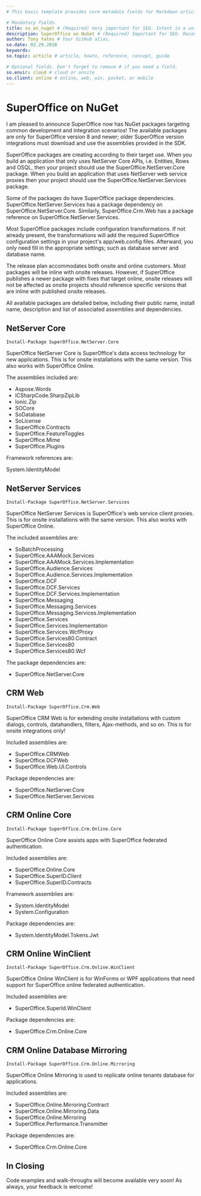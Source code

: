 ```yaml
---
# This basic template provides core metadata fields for Markdown articles on docs.superoffice.com.

# Mandatory fields.
title: so_on_nuget # (Required) Very important for SEO. Intent in a unique string of 43-59 chars including spaces.
description: SuperOffice on NuGet # (Required) Important for SEO. Recommended character length is 115-145 characters including spaces.
author: Tony Yates # Your GitHub alias.
so.date: 02.29.2016
keywords:
so.topic: article # article, howto, reference, concept, guide

# Optional fields. Don't forget to remove # if you need a field.
so.envir: cloud # cloud or onsite
so.client: online # online, web, win, pocket, or mobile
---
```


# SuperOffice on NuGet

I am pleased to announce SuperOffice now has NuGet packages targeting common development and integration
scenarios! The available packages are only for SuperOffice version 8 and newer; older SuperOffice version integrations must download and use the assemblies provided in the SDK.

SuperOffice packages are creating according to their target use. When you build an application that only uses NetServer Core APIs, i.e. Entities, Rows and OSQL, then your project should use the SuperOffice.NetServer.Core package. When you build an application that uses NetServer web service proxies then your project should use the SuperOffice.NetServer.Services package.

Some of the packages do have SuperOffice package dependencies. SuperOffice.NetServer.Services has a package dependency on SuperOffice.NetServer.Core. Similarly, SuperOffice.Crm.Web has a package reference on SuperOffice.NetServer.Services.

Most SuperOffice packages include configuration transformations. If not already present, the transformations will add the required SuperOffice configuration settings in your project's app/web.config files. Afterward, you only need fill in the appropriate settings; such as database server and database name.

The release plan accommodates both onsite and online customers. Most packages will be inline with onsite releases. However, if SuperOffice publishes a newer package with fixes that target online, onsite releases will not be affected as onsite projects should reference specific versions that are inline with published onsite releases.

All available packages are detailed below, including their public name, install name, description and list of associated assemblies and dependencies.

## NetServer Core

`Install-Package SuperOffice.NetServer.Core`

SuperOffice NetServer Core is SuperOffice's data access technology for new applications. This is for onsite installations
with the same version. This also works with SuperOffice Online.

The assemblies included are:

* Aspose.Words
* ICSharpCode.SharpZipLib
* Ionic.Zip
* SOCore
* SoDatabase
* SoLicense
* SuperOffice.Contracts
* SuperOffice.FeatureToggles
* SuperOffice.Mime
* SuperOffice.Plugins

Framework references are:

System.IdentityModel

## NetServer Services

`Install-Package SuperOffice.NetServer.Services`

SuperOffice NetServer Services is SuperOffice's web service client proxies. This is for onsite installations with the same
version. This also works with SuperOffice Online.

The included assemblies are:

* SoBatchProcessing
* SuperOffice.AAAMock.Services
* SuperOffice.AAAMock.Services.Implementation
* SuperOffice.­Audience.Services
* SuperOffice.Audience.Services.Implementation
* SuperOffice.DCF
* SuperOffice.DCF.Serv­ices
* SuperOffice.DCF.Services.Implementation
* SuperOffice.Messaging
* SuperOffice.Messaging.Services
* Su­perOffice.Messaging.Services.Implementation
* SuperOffice.Services
* SuperOffice.Services.Implementati­­on
* SuperOffice.Services.WcfProxy
* SuperOffice.Services80.Contract
* SuperOffice.Services80
* SuperOffice­.­Services80.Wcf

The package dependencies are:

* SuperOffice.NetServer.Core

## CRM Web

`Install-Package SuperOffice.Crm.Web`

SuperOffice CRM Web is for extending onsite installations with custom dialogs, controls, datahandlers, filters,
Ajax-methods, and so on. This is for onsite integrations only!

Included assemblies are:

* SuperOffice.CRMWeb
* SuperOffice.DCFWeb
* SuperOffice.Web.UI.Controls

Package dependencies are:

* SuperOffice.NetServer.Core
* SuperOffice.NetServer.Services

## CRM Online Core

`Install-Package SuperOffice.Crm.Online.Core`

SuperOffice Online Core assists apps with SuperOffice federated authentication.

Included assemblies are:

* SuperOffice.Online.Core
* SuperOffice.SuperID.Client
* SuperOffice.SuperID.Contracts

Framework assemblies are:

* System.IdentityModel
* System.Configuration

Package dependencies are:

* System.IdentityModel.Tokens.Jwt

## CRM Online WinClient

`Install-Package SuperOffice.Crm.Online.WinClient`

SuperOffice Online WinClient is for WinForms or WPF applications that need support for SuperOffice online federated authentication.

Included assemblies are:

* SuperOffice.SuperId.WinClient

Package dependencies are:

* SuperOffice.Crm.Online.Core

## CRM Online Database Mirroring

`Install-Package SuperOffice.Crm.Online.Mirroring`

SuperOffice Online Mirroring is used to replicate online tenants database for applications.

Included assemblies are:

* SuperOffice.Online.Mirroring.Contract
* SuperOffice.Online.Mirroring.Data
* SuperOffice.Online.Mirroring
* Su­perOffice.Performance.Transmitter

Package dependencies are:

* SuperOffice.Crm.Online.Core

## In Closing

Code examples and walk-throughs will become available very soon! As always, your feedback is welcome!
